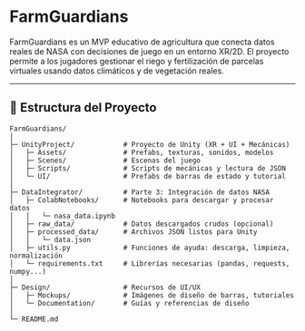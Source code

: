 # FarmGuardians

FarmGuardians es un MVP educativo de agricultura que conecta datos reales de NASA con decisiones de juego en un entorno XR/2D. El proyecto permite a los jugadores gestionar el riego y fertilización de parcelas virtuales usando datos climáticos y de vegetación reales.

---

## 📂 Estructura del Proyecto

```text
FarmGuardians/
│
├─ UnityProject/            # Proyecto de Unity (XR + UI + Mecánicas)
│   ├─ Assets/              # Prefabs, texturas, sonidos, modelos
│   ├─ Scenes/              # Escenas del juego
│   ├─ Scripts/             # Scripts de mecánicas y lectura de JSON
│   └─ UI/                  # Prefabs de barras de estado y tutorial
│
├─ DataIntegrator/          # Parte 3: Integración de datos NASA
│   ├─ ColabNotebooks/      # Notebooks para descargar y procesar datos
│   │   └─ nasa_data.ipynb
│   ├─ raw_data/            # Datos descargados crudos (opcional)
│   ├─ processed_data/      # Archivos JSON listos para Unity
│   │   └─ data.json
│   ├─ utils.py             # Funciones de ayuda: descarga, limpieza, normalización
│   └─ requirements.txt     # Librerías necesarias (pandas, requests, numpy...)
│
├─ Design/                  # Recursos de UI/UX
│   ├─ Mockups/             # Imágenes de diseño de barras, tutoriales
│   └─ Documentation/       # Guías y referencias de diseño
│
└─ README.md
